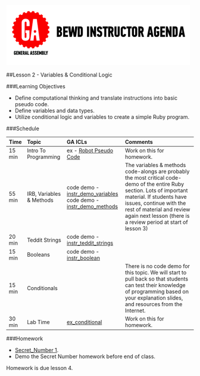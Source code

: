 
![GeneralAssemb.ly](../assets/ICL_icons/instr_agenda.png)


##Lesson 2 - Variables & Conditional Logic

###Learning Objectives


*	Define computational thinking and translate instructions into basic pseudo code.
*	Define variables and data types.
*	Utilize conditional logic and variables to create a simple Ruby program.


###Schedule


| Time        | Topic| GA ICLs| Comments |
| ------------- |:-------------|:-------------------|:-------------------|
| 15 min | Intro To Programming | ex - [Robot Pseudo Code](instr_exercise_notes.md) | Work on this for homework. |
| 55 min | IRB, Variables & Methods | code demo - [instr_demo_variables](instr_code_demos/instr_demo_variables.rb)<br/> code demo -[instr_demo_methods](instr_code_demos/instr_demo_methods.rb)| The variables & methods code-alongs are probably the most critical code-demo of the entire Ruby section. Lots of important material. If students have issues, continue with the rest of material and review again next lesson (there is a review period at start of lesson 3) |
| 20 min | Teddit Strings | code demo - [instr_teddit_strings](instr_code_demos/instr_teddit_strings.rb)| |
| 15 min | Booleans | code demo - [instr_boolean](instr_code_demos/instr_boolean.rb) | |
| 15 min | Conditionals |  | There is no code demo for this topic. We will start to pull back so that students can test their knowledge of programming based on your explanation slides, and resources from the Internet. |
| 30 min | Lab Time | [ex_conditional](instr_exercise_notes) | Work on this for homework. |

###Homework

-	[Secret_Number 1](homework/HW_01.rb).
-	Demo the Secret Number homework before end of class.

Homework is due lesson 4.
